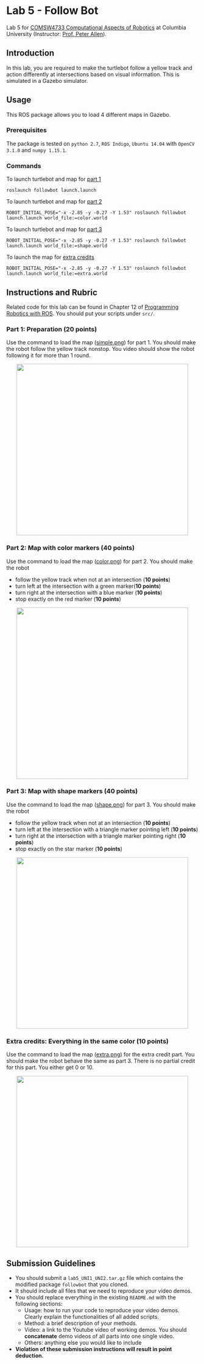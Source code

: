 # Lab 5 - Follow Bot
Lab 5 for [COMSW4733 Computational Aspects of Robotics](http://www.cs.columbia.edu/~allen/F18/index.html) at Columbia University (Instructor: [Prof. Peter Allen](http://www.cs.columbia.edu/~allen/)).

## Introduction
In this lab, you are required to make the turtlebot follow a yellow track and action differently at intersections based on visual information. This is simulated in a Gazebo simulator.

## Usage
This ROS package allows you to load 4 different maps in Gazebo.

### Prerequisites
The package is tested on `python 2.7`, `ROS Indigo`, `Ubuntu 14.04` with `OpenCV 3.1.0` and `numpy 1.15.1`.

### Commands
To launch turtlebot and map for [part 1](#part-1-preparation-20-points)
```
roslaunch followbot launch.launch
```

To launch turtlebot and map for [part 2](#part-2-map-with-color-markers-40-points)
```
ROBOT_INITIAL_POSE="-x -2.85 -y -0.27 -Y 1.53" roslaunch followbot launch.launch world_file:=color.world
```

To launch turtlebot and map for [part 3](#part-3-map-with-shape-markers-40-points)
```
ROBOT_INITIAL_POSE="-x -2.85 -y -0.27 -Y 1.53" roslaunch followbot launch.launch world_file:=shape.world
```

To launch the map for [extra credits](#extra-credits-everything-in-the-same-color-10-points)
```
ROBOT_INITIAL_POSE="-x -2.85 -y -0.27 -Y 1.53" roslaunch followbot launch.launch world_file:=extra.world
```
## Instructions and Rubric
Related code for this lab can be found in Chapter 12 of [Programming Robotics with ROS](http://marte.aslab.upm.es/redmine/files/dmsf/p_drone-testbed/170324115730_268_Quigley_-_Programming_Robots_with_ROS.pdf). You should put your scripts under `src/`.

### Part 1: Preparation (**20 points**)
Use the command to load the map ([simple.png](worlds/simple.png)) for part 1. You should make the robot follow the yellow track nonstop. You video should show the robot following it for more than 1 round.

<p align="center">
  <img src="imgs/simple_map.png", height="450">
</p>

### Part 2: Map with color markers (40 points)
Use the command to load the map ([color.png](worlds/color.png)) for part 2. You should make the robot
- follow the yellow track when not at an intersection (**10 points**)
- turn left at the intersection with a green marker(**10 points**)
- turn right at the intersection with a blue marker (**10 points**)
- stop exactly on the red marker (**10 points**)

<p align="center">
  <img src="imgs/color_map.png", height="450">
</p>

### Part 3: Map with shape markers (40 points)
Use the command to load the map ([shape.png](worlds/shape.png)) for part 3. You should make the robot
- follow the yellow track when not at an intersection (**10 points**)
- turn left at the intersection with a triangle marker pointing left (**10 points**)
- turn right at the intersection with a triangle marker pointing right (**10 points**)
- stop exactly on the star marker (**10 points**)

<p align="center">
  <img src="imgs/shape_map.png", height="450">
</p>

### Extra credits: Everything in the same color (10 points)
Use the command to load the map ([extra.png](worlds/extra.png)) for the extra credit part. You should make the robot behave the same as part 3. There is no partial credit for this part. You either get 0 or 10.

<p align="center">
  <img src="imgs/extra_map.png", height="450">
</p>

## Submission Guidelines
- You should submit a `lab5_UNI1_UNI2.tar.gz` file which contains the modified package `followbot` that you cloned.
- It should include all files that we need to reproduce your video demos.
- You should replace everything in the existing `README.md` with the following sections:
	- Usage: how to run your code to reproduce your video demos. Clearly explain the functionalities of all added scripts.
	- Method: a brief description of your methods.
	- Video: a link to the Youtube video of working demos. You should **concatenate** demo videos of all parts into one single video.
	- Others: anything else you would like to include
- **Violation of these submission instructions will result in point deduction.**
